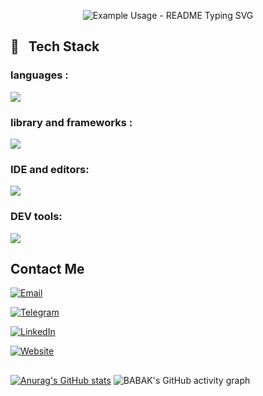 

<p align="center">
  <img src="https://readme-typing-svg.demolab.com/?lines=Hi+There+Welcome+To+My+Profile!;I%27m+babak+chalaki🖐;I%27m+a+backend+Developer💻;&font=Fira%20Code&center=true&width=380&height=50&duration=4000&pause=2000&color=red" alt="Example Usage - README Typing SVG">
</p>


<h2>🔧 &nbsp Tech Stack</h2>

<h3>languages :</h3>
<img src="https://skillicons.dev/icons?i=js,html,css,php,python,mysql" >

<h3>library and frameworks :</h3>
<img src="https://skillicons.dev/icons?i=bootstrap,jquery,laravel," >

<h3>IDE and editors:</h3>
<img src="https://skillicons.dev/icons?i=pycharm,phpstorm,vscode,xd,figma" >

<h3>DEV tools:</h3>
<img src="https://skillicons.dev/icons?i=git,github,gitlab," >

  
## Contact Me

<p>
  
[![Email](https://img.shields.io/badge/-Email-blue?style=flat&logo=gmail&labelColor=black)](https://babak.chalaki82@gmail.com) 

[![Telegram](https://img.shields.io/badge/-Telegram-blue?style=flat&logo=telegram&labelColor=black)](https://t.me/BABAK_CHALAKI)

[![LinkedIn](https://img.shields.io/badge/-LinkedIn-blue?style=flat&logo=linkedin&labelColor=black)](https://www.linkedin.com/in/babak-chalaki-622376292/?originalSubdomain=ir)

[![Website](https://img.shields.io/badge/-Website-blue?style=flat&logo=link&labelColor=black)](https://babak-chalaki.ir)

</p>

##
[![Anurag's GitHub stats](https://github-readme-stats.vercel.app/api?username=Babak-Chalacki)](https://github.com/anuraghazra/github-readme-stats)
![BABAK's GitHub activity graph](https://github-readme-activity-graph.vercel.app/graph?username=Babak-Chalacki&theme=github-compact)
